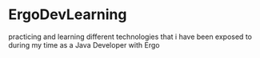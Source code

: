 # ErgoDevLearning
practicing and learning different technologies that i have been exposed to during my time as a Java Developer with Ergo 
